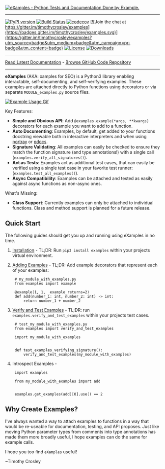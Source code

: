 [![eXamples - Python Tests and Documentation Done by Example.](https://raw.github.com/timothycrosley/examples/master/art/logo_large.png)](https://timothycrosley.github.io/examples/)
_________________

[![PyPI version](https://badge.fury.io/py/examples.svg)](http://badge.fury.io/py/examples)
[![Build Status](https://travis-ci.org/timothycrosley/examples.svg?branch=master)](https://travis-ci.org/timothycrosley/examples)
[![codecov](https://codecov.io/gh/timothycrosley/examples/branch/master/graph/badge.svg)](https://codecov.io/gh/timothycrosley/examples)
[![Join the chat at https://gitter.im/timothycrosley/examples](https://badges.gitter.im/timothycrosley/examples.svg)](https://gitter.im/timothycrosley/examples?utm_source=badge&utm_medium=badge&utm_campaign=pr-badge&utm_content=badge)
[![License](https://img.shields.io/github/license/mashape/apistatus.svg)](https://pypi.python.org/pypi/examples/)
[![Downloads](https://pepy.tech/badge/examples)](https://pepy.tech/project/examples)
_________________

[Read Latest Documentation](https://timothycrosley.github.io/examples/) - [Browse GitHub Code Repository](https://github.com/timothycrosley/examples/)
_________________

**eXamples** (AKA: xamples for SEO) is a Python3 library enabling interactable, self-documenting, and self-verifying examples. These examples are attached directly to Python functions using decorators or via separate `MODULE_examples.py` source files.

[![Example Usage Gif](https://raw.githubusercontent.com/timothycrosley/examples/master/art/example.gif)](https://raw.githubusercontent.com/timothycrosley/examples/master/art/example.gif)

Key Features:

* **Simple and Obvious API**: Add `@examples.example(*args, **kwargs)` decorators for each example you want to add to a function.
* **Auto Documenting**: Examples, by default, get added to your functions docstring viewable both in interactive interpreters and when using [portray](https://timothycrosley.github.io/portray/) or [pdocs](https://timothycrosley.github.io/pdocs/).
* **Signature Validating**: All examples can easily be checked to ensure they match the function signature (and type annotations!) with a single call (`examples.verify_all_signatures()`).
* **Act as Tests**: Examples act as additional test cases, that can easily be verified using a single test case in your favorite test runner: (`examples.test_all_examples()`).
* **Async Compatibility**: Examples can be attached and tested as easily against async functions as non-async ones.

What's Missing:

* **Class Support**: Currently examples can only be attached to individual functions. Class and method support is planned for a future release.

## Quick Start

The following guides should get you up and running using eXamples in no time.

1. [Installation](https://timothycrosley.github.io/examples/docs/quick_start/1.-installation/) - TL;DR: Run `pip3 install examples` within your projects virtual environment.
2. [Adding Examples](https://timothycrosley.github.io/examples/docs/quick_start/2.-adding-examples/) -
    TL;DR: Add example decorators that represent each of your examples:

        # my_module_with_examples.py
        from examples import example

        @example(1, 1, _example_returns=2)
        def add(number_1: int, number_2: int) -> int:
            return number_1 + number_2

3. [Verify and Test Examples](https://timothycrosley.github.io/examples/docs/quick_start/3.-testing-examples/) -
    TL;DR: run `examples.verify_and_test_examples` within your projects test cases.

        # test_my_module_with_examples.py
        from examples import verify_and_test_examples

        import my_module_with_examples


        def test_examples_verifying_signature():
            verify_and_test_examples(my_module_with_examples)

4. Introspect Examples -

        import examples

        from my_module_with_examples import add


        examples.get_examples(add)[0].use() == 2

## Why Create Examples?

I've always wanted a way to attach examples to functions in a way that would be re-useable for documentation, testing, and API proposes.
Just like moving Python parameter types from comments into type annotations has made them more broadly useful, I hope examples can do the same for example calls.

I hope you too find `eXamples` useful!

~Timothy Crosley
